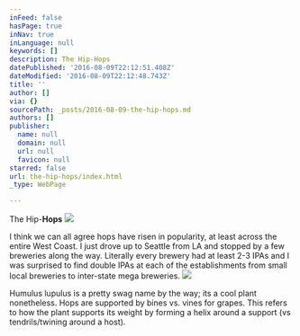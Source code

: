 ```yaml
---
inFeed: false
hasPage: true
inNav: true
inLanguage: null
keywords: []
description: The Hip-Hops
datePublished: '2016-08-09T22:12:51.408Z'
dateModified: '2016-08-09T22:12:48.743Z'
title: ''
author: []
via: {}
sourcePath: _posts/2016-08-09-the-hip-hops.md
authors: []
publisher:
  name: null
  domain: null
  url: null
  favicon: null
starred: false
url: the-hip-hops/index.html
_type: WebPage

---
```

The Hip-**Hops**
![](https://the-grid-user-content.s3-us-west-2.amazonaws.com/f4034089-7ab6-49d0-a5bc-70bf225150c1.jpg)

I think we can all agree hops have risen in popularity, at least across the entire West Coast. I just drove up to Seattle from LA and stopped by a few breweries along the way. Literally every brewery had at least 2-3 IPAs and I was surprised to find double IPAs at each of the establishments from small local breweries to inter-state mega breweries.
![](https://the-grid-user-content.s3-us-west-2.amazonaws.com/fcb22781-afc7-4cbb-a1e2-d9444516390b.jpg)

Humulus lupulus is a pretty swag name by the way; its a cool plant nonetheless. Hops are supported by bines vs. vines for grapes. This refers to how the plant supports its weight by forming a helix around a support (vs tendrils/twining around a host).